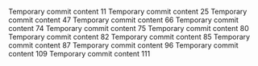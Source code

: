 Temporary commit content 11
Temporary commit content 25
Temporary commit content 47
Temporary commit content 66
Temporary commit content 74
Temporary commit content 75
Temporary commit content 80
Temporary commit content 82
Temporary commit content 85
Temporary commit content 87
Temporary commit content 96
Temporary commit content 109
Temporary commit content 111
